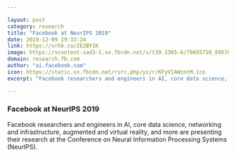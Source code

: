 ```yaml
---

layout: post
category: research
title: "Facebook at NeurIPS 2019"
date: 2019-12-09 19:33:24
link: https://vrhk.co/2E2BY1K
image: https://scontent-iad3-1.xx.fbcdn.net/v/t39.2365-6/79695710_895762494152316_4980177049734873088_n.jpg?_nc_cat=104&_nc_ohc=Yo0vwsnEtsoAQkLaUXzgnoK-_HML2iXcUVATgeKdh0OyINxNxQC8CrZEA&_nc_ht=scontent-iad3-1.xx&oh=feb98e24c9a5b57d3d7be6efac56b59c&oe=5E8089B0
domain: research.fb.com
author: "ai.facebook.com"
icon: https://static.xx.fbcdn.net/rsrc.php/yz/r/KFyVIAWzntM.ico
excerpt: "Facebook researchers and engineers in AI, core data science, networking and infrastructure, augmented and virtual reality, and more are presenting their research at the Conference on Neural Information Processing Systems (NeurIPS)."

---
```


### Facebook at NeurIPS 2019

Facebook researchers and engineers in AI, core data science, networking and infrastructure, augmented and virtual reality, and more are presenting their research at the Conference on Neural Information Processing Systems (NeurIPS).